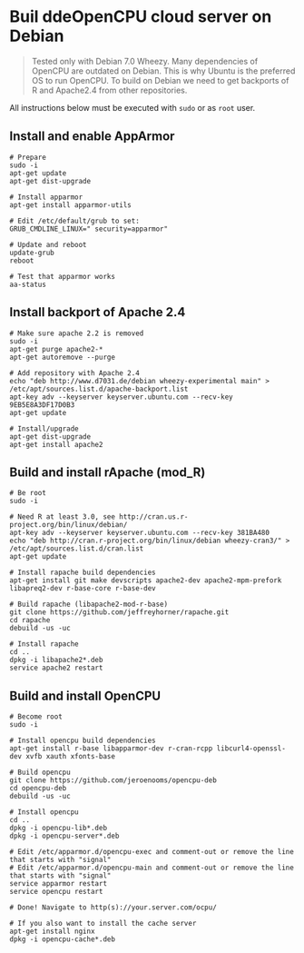 # Buil ddeOpenCPU cloud server on Debian

> Tested only with Debian 7.0 Wheezy. Many dependencies of OpenCPU are outdated on Debian. This is why Ubuntu is the preferred OS to run OpenCPU. To build on Debian we need to get backports of R and Apache2.4 from other repositories.

All instructions below must be executed with `sudo` or as `root` user.

## Install and enable AppArmor

	# Prepare
	sudo -i
	apt-get update
	apt-get dist-upgrade

	# Install apparmor
	apt-get install apparmor-utils

	# Edit /etc/default/grub to set:
	GRUB_CMDLINE_LINUX=" security=apparmor"

	# Update and reboot
	update-grub
	reboot

	# Test that apparmor works
	aa-status

## Install backport of Apache 2.4
	
	# Make sure apache 2.2 is removed
	sudo -i
	apt-get purge apache2-*
	apt-get autoremove --purge

	# Add repository with Apache 2.4
	echo "deb http://www.d7031.de/debian wheezy-experimental main" > /etc/apt/sources.list.d/apache-backport.list
	apt-key adv --keyserver keyserver.ubuntu.com --recv-key 9EB5E8A3DF17D0B3
	apt-get update

	# Install/upgrade
	apt-get dist-upgrade
	apt-get install apache2

## Build and install rApache (mod_R)

	# Be root
	sudo -i

	# Need R at least 3.0, see http://cran.us.r-project.org/bin/linux/debian/
	apt-key adv --keyserver keyserver.ubuntu.com --recv-key 381BA480
	echo "deb http://cran.r-project.org/bin/linux/debian wheezy-cran3/" > /etc/apt/sources.list.d/cran.list
	apt-get update

	# Install rapache build dependencies
	apt-get install git make devscripts apache2-dev apache2-mpm-prefork libapreq2-dev r-base-core r-base-dev

	# Build rapache (libapache2-mod-r-base)
	git clone https://github.com/jeffreyhorner/rapache.git
	cd rapache
	debuild -us -uc

	# Install rapache
	cd ..
	dpkg -i libapache2*.deb
	service apache2 restart

## Build and install OpenCPU

	# Become root
	sudo -i

	# Install opencpu build dependencies
	apt-get install r-base libapparmor-dev r-cran-rcpp libcurl4-openssl-dev xvfb xauth xfonts-base

	# Build opencpu
	git clone https://github.com/jeroenooms/opencpu-deb
	cd opencpu-deb
	debuild -us -uc

	# Install opencpu
	cd ..
	dpkg -i opencpu-lib*.deb
	dpkg -i opencpu-server*.deb

	# Edit /etc/apparmor.d/opencpu-exec and comment-out or remove the line that starts with "signal"
	# Edit /etc/apparmor.d/opencpu-main and comment-out or remove the line that starts with "signal"
	service apparmor restart
	service opencpu restart

	# Done! Navigate to http(s)://your.server.com/ocpu/

	# If you also want to install the cache server
	apt-get install nginx
	dpkg -i opencpu-cache*.deb
